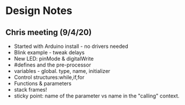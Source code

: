 # Design Notes
## Chris meeting (9/4/20)
* Started with Arduino install - no drivers needed
* Blink example - tweak delays
* New LED:  pinMode & digitalWrite
* #defines and the pre-processor
* variables - global.  type, name, initializer
* Control structures:while,if,for
* Functions & parameters
* stack frames! 
* sticky point:  name of the parameter vs name in the "calling" context.

